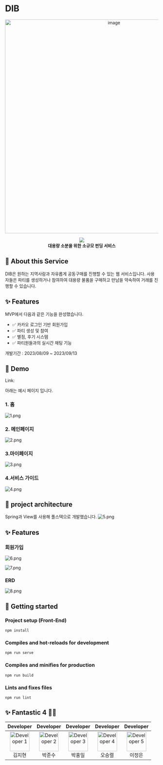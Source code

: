 
# DIB

<div align="center">

<img width="700" alt="image" src="https://github.com/likelion-fantastic4/fantastic-wiki/assets/123791415/6f4382d7-c199-41d3-939d-5781dddbaab7">

![](src="https://github.com/likelion-fantastic4/fantastic-wiki/assets/123791415/6f4382d7-c199-41d3-939d-5781dddbaab7")
<br/>
<b>대용량 소분을 위한 소규모 펀딩 서비스</b>

</div>





## 🐶 About this Service 

DIB은 원하는 지역사람과 자유롭게 공동구매를 진행할 수 있는 웹 서비스입니다. 사용자들은 파티를 생성하거나 참여하여 대용량 물품을 구매하고 만남을 약속하여 거래를 진행할 수 있습니다.


## ✨ Features


MVP에서 다음과 같은 기능을 완성했습니다.

- ✅ 카카오 로그인 기반 회원가입
- ✅ 파티 생성 및 참여
- ✅ 별점, 후기 시스템
- ✅ 파티원들과의 실시간 채팅 기능

개발기간 : 2023/08/09 ~ 2023/09/13



## 🔗 Demo

Link: 

아래는 예시 페이지 입니다.

### 1. 홈
![1.png](ReadmeImages%2F1.png)

### 2. 메인페이지
![2.png](ReadmeImages%2F2.png)

### 3.마이페이지
![3.png](ReadmeImages%2F3.png)

### 4.서비스 가이드
![4.png](ReadmeImages%2F4.png)



## 🔨 project architecture
Spring과 View를 사용해 풀스택으로 개발했습니다.
![5.png](ReadmeImages%2F5.png)


## ✨ Features

### 회원가입
![6.png](ReadmeImages%2F6.png)

![7.png](ReadmeImages%2F7.png)

### ERD
![8.png](ReadmeImages%2F8.png)



## 🏃 Getting started

### Project setup (Front-End)
```
npm install
```

### Compiles and hot-reloads for development
```
npm run serve
```

### Compiles and minifies for production
```
npm run build
```

### Lints and fixes files
```
npm run lint
```


## ✨ Fantastic 4 🦸‍♂️ 

<table align="center">
  <thead>
    <tr>
      <th align="center">Developer</th>
      <th align="center">Developer</th>
      <th align="center">Developer</th>
      <th align="center">Developer</th>
      <th align="center">Developer</th>
    </tr>
  </thead>
  <tbody>
    <tr>
      <td align="center">
        <a>
          <img width="64" alt="Developer 1" src="https://github.com/likelion-backend-5th/Final_Project_4team/assets/123791415/b75b1f43-86df-44c4-92d3-fcd111383fde">
          <br />
          김지현
        </a>
      </td>
      <td align="center">
        <a>
          <img width="64" alt="Developer 2" src="https://github.com/likelion-backend-5th/Final_Project_4team/assets/123791415/0394b96b-d43a-42b0-b42e-b75bf8db2f21">
          <br />
          박준수
        </a>
      </td>
      <td align="center">
        <a>
          <img width="64" alt="Developer 3" src="https://github.com/likelion-backend-5th/Final_Project_4team/assets/123791415/f8301e0c-2c60-46e6-9527-8e2b8d2bb4a2">
          <br />
          박홍일
        </a>
      </td>
      <td align="center">
        <a>
          <img width="64" alt="Developer 4" src="https://github.com/likelion-backend-5th/Final_Project_4team/assets/123791415/9161558c-4e29-4e8d-b0ab-cefbccc48076">
          <br />
          오승렬
        </a>
      </td>
      <td align="center">
        <a>
          <img width="64" alt="Developer 5" src="https://github.com/likelion-backend-5th/Final_Project_4team/assets/123791415/560bfb3d-ed20-4968-b99a-2b7ef98f4be9">
          <br />
          이정은
        </a>
      </td>
    </tr>
  </tbody>
</table>


